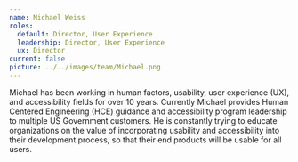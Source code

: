 ```yaml
---
name: Michael Weiss
roles:
  default: Director, User Experience
  leadership: Director, User Experience
  ux: Director
current: false
picture: ../../images/team/Michael.png
---
```


Michael has been working in human factors, usability, user experience (UX), and accessibility fields for over 10 years. Currently Michael provides Human Centered Engineering (HCE) guidance and accessibility program leadership to multiple US Government customers. He is constantly trying to educate organizations on the value of incorporating usability and accessibility into their development process, so that their end products will be usable for all users.
